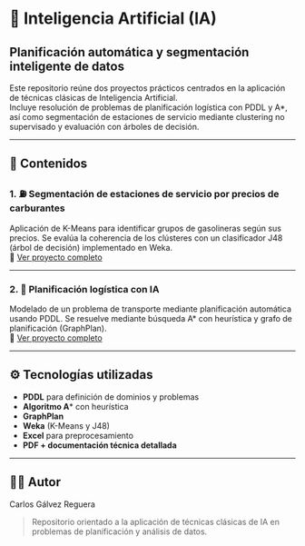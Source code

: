 # 🤖 Inteligencia Artificial (IA)  
## Planificación automática y segmentación inteligente de datos

Este repositorio reúne dos proyectos prácticos centrados en la aplicación de técnicas clásicas de Inteligencia Artificial.  
Incluye resolución de problemas de planificación logística con PDDL y A*, así como segmentación de estaciones de servicio mediante clustering no supervisado y evaluación con árboles de decisión.

---

## 📁 Contenidos

### 1. ⛽ Segmentación de estaciones de servicio por precios de carburantes  
Aplicación de K-Means para identificar grupos de gasolineras según sus precios. Se evalúa la coherencia de los clústeres con un clasificador J48 (árbol de decisión) implementado en Weka.  
🔗 [Ver proyecto completo](https://github.com/panzzett/Inteligencia_Artificial_ING/blob/main/2_Readme.md)

---

### 2. 🚚 Planificación logística con IA  
Modelado de un problema de transporte mediante planificación automática usando PDDL. Se resuelve mediante búsqueda A* con heurística y grafo de planificación (GraphPlan).  
🔗 [Ver proyecto completo](https://github.com/panzzett/Inteligencia_Artificial_ING/blob/main/3_README.md)

---

## ⚙️ Tecnologías utilizadas

- **PDDL** para definición de dominios y problemas  
- **Algoritmo A*** con heurística  
- **GraphPlan**  
- **Weka** (K-Means y J48)  
- **Excel** para preprocesamiento  
- **PDF + documentación técnica detallada**

---

## 🧑‍💻 Autor

Carlos Gálvez Reguera  
> Repositorio orientado a la aplicación de técnicas clásicas de IA en problemas de planificación y análisis de datos.

